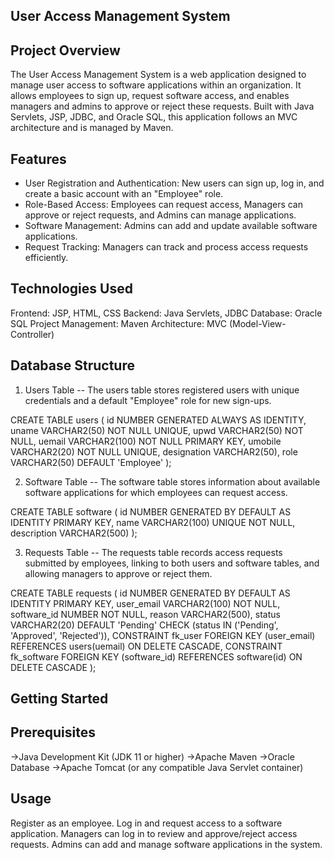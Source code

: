 User Access Management System
-----------------------------
Project Overview
----------------
The User Access Management System is a web application designed to manage user access to software applications within an organization. It allows employees to sign up, request software access, and enables managers and admins to approve or reject these requests. Built with Java Servlets, JSP, JDBC, and Oracle SQL, this application follows an MVC architecture and is managed by Maven.

Features
---------
- User Registration and Authentication: New users can sign up, log in, and create a basic account with an "Employee" role.
- Role-Based Access: Employees can request access, Managers can approve or reject requests, and Admins can manage applications.
- Software Management: Admins can add and update available software applications.
- Request Tracking: Managers can track and process access requests efficiently.

Technologies Used
------------------
Frontend: JSP, HTML, CSS
Backend: Java Servlets, JDBC
Database: Oracle SQL
Project Management: Maven
Architecture: MVC (Model-View-Controller)

Database Structure
-------------------
1. Users Table
--
The users table stores registered users with unique credentials and a default "Employee" role for new sign-ups.


CREATE TABLE users (
    id NUMBER GENERATED ALWAYS AS IDENTITY,
    uname VARCHAR2(50) NOT NULL UNIQUE,
    upwd VARCHAR2(50) NOT NULL,
    uemail VARCHAR2(100) NOT NULL PRIMARY KEY,
    umobile VARCHAR2(20) NOT NULL UNIQUE,
    designation VARCHAR2(50),
    role VARCHAR2(50) DEFAULT 'Employee'
);

2. Software Table
--
The software table stores information about available software applications for which employees can request access.


CREATE TABLE software (
    id NUMBER GENERATED BY DEFAULT AS IDENTITY PRIMARY KEY,
    name VARCHAR2(100) UNIQUE NOT NULL,
    description VARCHAR2(500)
);

3. Requests Table
--
The requests table records access requests submitted by employees, linking to both users and software tables, and allowing managers to approve or reject them.


CREATE TABLE requests (
    id NUMBER GENERATED BY DEFAULT AS IDENTITY PRIMARY KEY,
    user_email VARCHAR2(100) NOT NULL,
    software_id NUMBER NOT NULL,
    reason VARCHAR2(500),
    status VARCHAR2(20) DEFAULT 'Pending' CHECK (status IN ('Pending', 'Approved', 'Rejected')),
    CONSTRAINT fk_user FOREIGN KEY (user_email) REFERENCES users(uemail) ON DELETE CASCADE,
    CONSTRAINT fk_software FOREIGN KEY (software_id) REFERENCES software(id) ON DELETE CASCADE
);


Getting Started
---------------
Prerequisites
-------------
->Java Development Kit (JDK 11 or higher)
->Apache Maven
->Oracle Database
->Apache Tomcat (or any compatible Java Servlet container)



Usage
------
Register as an employee.
Log in and request access to a software application.
Managers can log in to review and approve/reject access requests.
Admins can add and manage software applications in the system.
